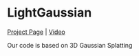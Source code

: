 # LightGaussian

[Project Page](https://kevin-2017.github.io/lg.github.io/) | [Video](https://www.youtube.com/watch?v=GA6rBW6dlIg)

Our code is based on 3D Gaussian Splatting


